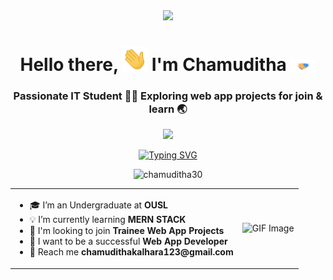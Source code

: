 <div align="center">
  <picture>
    <img src="https://drive.google.com/uc?id=1L6RCoLh1xk33VFe6gVgOgM9IHPXLPBBk" width="full">
  </picture>
  <h1>Hello there, <img src="https://github.com/ABSphreak/ABSphreak/blob/master/gifs/Hi.gif" width="40px"> I'm Chamuditha <img src="https://github.com/0xabdulkhalid/0xabdulkhalid/blob/main/assets/mdImages/handshake.gif" width="40px"></h1>
  <h3>Passionate IT Student 👨‍🎓 Exploring web app projects for join & learn 🌏</h3>
  
  <img src="https://user-images.githubusercontent.com/73097560/115834477-dbab4500-a447-11eb-908a-139a6edaec5c.gif">

  [![Typing SVG](https://readme-typing-svg.herokuapp.com?font=Fira+Code&pause=1000&width=435&lines=I%E2%80%99m+an+Undergraduate+at+OUSL;I%E2%80%99m+currently+learning+React+JS;I'm+looking+for+join+Web+App+Projects;I+want+to+be+success+Web+App+Developer)](https://git.io/typing-svg)
  
  <p> <img src="https://komarev.com/ghpvc/?username=Chamuditha30&label=Profile%20views&color=0e75b6&style=flat" alt="chamuditha30" /> </p>
</div>


<table>
  <tr>
    <td>
      <ul>
        <li>🎓 I’m an Undergraduate at <strong>OUSL</strong></li>
        <li>💡 I’m currently learning <strong>MERN STACK</strong></li>
        <li>🔎 I'm looking to join <strong>Trainee Web App Projects</strong></li>
        <li>🎯 I want to be a successful <strong>Web App Developer</strong></li>
        <li>📧 Reach me <strong>chamudithakalhara123@gmail.com</strong></li>
      </ul>
    </td>
    <td>
      <img src="https://i.pinimg.com/originals/79/9e/0d/799e0d7779f6ea6c3a89885ff60c55af.gif" alt="GIF Image" style="max-width: 100%; height: auto;">
    </td>
  </tr>
</table>

